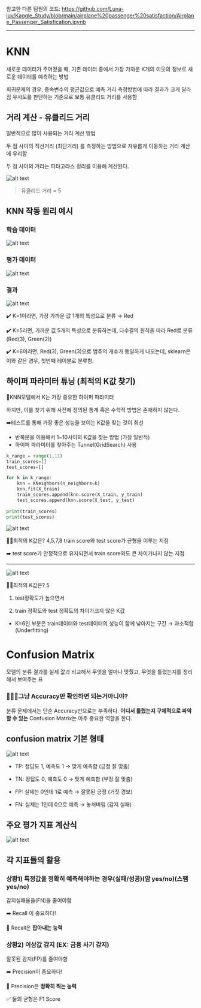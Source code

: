 참고한 다른 팀원의 코드: https://github.com/Luna-luv/Kaggle_Study/blob/main/airplane%20passenger%20satisfaction/Airplane_Passenger_Satisfication.ipynb

---

# KNN

새로운 데이터가 주어졌을 때, 기존 데이터 중에서 가장 가까운 K개의 이웃의 정보로 새로운 데이터를 예측하는 방법

회귀문제의 경우, 종속변수의 평균값으로 예측
거리 측정방법에 따라 결과가 크게 달라짐 
유사도를 판단하는 기준으로 보통 유클리드 거리를 사용함

## 거리 계산 - 유클리드 거리
일반적으로 많이 사용되는 거리 계산 방법

두 점 사이의 직선거리 (최단거리) 를 측정하는 방법으로 자유롭게 이동하는 거리 계산에 유리함

두 점 사이의 거리는 피타고라스 정리를 이용해 계산된다. 

![alt text](<image/유클리드 거리.png>)
> 유클리드 거리 = 5

## KNN 작동 원리 예시

### 학습 데이터
![alt text](<image/학습 데이터.png>)

### 평가 데이터
![alt text](<image/평가데이터.png>)

### 결과
![alt text](<KNN 작동 결과.png>)

✔️ K=1이라면, 가장 가까운 값 1개의 특성으로 분류 → Red

✔️ K=5라면, 가까운 값 5개의 특성으로 분류하는데, 다수결의 원칙을 따라 Red로 분류 (Red(3), Green(2))

✔️ K=6이라면, Red(3), Green(3)으로 범주의 개수가 동일하게 나오는데, sklearn은 이와 같은 경우, 첫번째 레이블로 분류함.


## 하이퍼 파라미터 튜닝 (최적의 K값 찾기)

🌟KNN모델에서 K는 가장 중요한 하이퍼 파라미터

하지만, 이를 찾기 위해 사전에 정의된 통계 혹은 수학적 방법은 존재하지 않는다.

➡️테스트를 통해 가장 좋은 성능을 보이는 K값을 찾는 것이 최선

 - 반복문을 이용해서 1~10사이의 K값을 찾는 방법 (가장 일반적)
 - 하이퍼 파라미터를 찾아주는 Tunnel(GridSearch) 사용

```PYTHON
k_range = range(1,11)
train_scores=[]
test_scores=[]

for k in k_range:
    knn = KNeighbors(n_neighbors=k)
    knn.fit(X_train)
    train_scores.append(knn.score(X_train, y_train)
    test_scores.append(knn.score(X_test, y_test)
    
print(train_scores)
print(test_scores)
```

![alt text](<image/최적의 k값 찾기.png>)

🤷🏻최적의 K값은? 4,5,7,8
train score와 test score가 균형을 이루는 지점

➡️ test score가 안정적으로 유지되면서 train score와도 큰 차이가나지 않는 지점

---

![alt text](<image/최적의 k값 찾기2.png>)

🤷🏻최적의 K값은? 5
1. test정확도가 높으면서

2. train 정확도와 test 정확도의 차이가크지 않은 K값

 
 * K=6인 부분은 train데이터와 test데이터의 성능이 함께 낮아지는 구간 → 과소적합(Underfitting) 


# Confusion Matrix
모델의 분류 결과를 실제 값과 비교해서 무엇을 얼마나 맞췄고, 무엇을 틀렸는지를 정리해서 보여주는 표

### 🕵🏻‍♀️그냥 Accuracy만 확인하면 되는거아니야?
분류 문제에서는 단순 Accuracy만으로는 부족하다. **어디서 틀렸는지 구체적으로 파악할 수 있는** Confusion Matrix는 아주 중요한 역할을 한다.

## confusion matrix 기본 형태
![alt text](<image/confusion matrix.png>)

- TP: 정답도 1, 예측도 1 → 맞게 예측함 (긍정 잘 맞춤)

- TN: 정답도 0, 예측도 0 → 맞게 예측함 (부정 잘 맞춤)

- FP: 실제는 0인데 1로 예측 → 잘못된 긍정 (거짓 경보)

- FN: 실제는 1인데 0으로 예측 → 놓쳐버림 (감지 실패)

## 주요 평가 지표 계산식
![alt text](<image/주요 평가 지표 계산식.png>)

## 각 지표들의 활용

### 상황1) 특정값을 정확히 예측해야하는 경우(실패/성공)(암 yes/no)(스팸 yes/no) 

감지실패율을(FN)을 줄여야함

➡️ Recall 이 중요하다!

🌟 Recall은 **잡아내는 능력**

### 상황2) 이상값 감지 (EX: 금융 사기 감지)

잘못된 감지(FP)를 줄여야함

➡️ Precision이 중요하다!

🌟 Precision은 **정확히 찍는 능력**

✅ 둘의 균형은 F1 Score